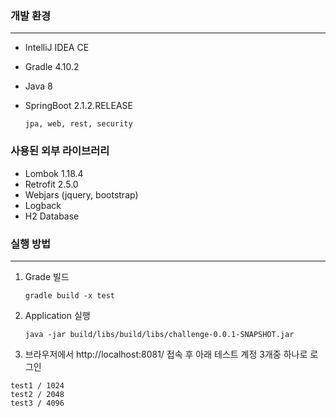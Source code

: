 ### 개발 환경

-----

- IntelliJ IDEA CE

- Gradle 4.10.2

- Java 8

- SpringBoot 2.1.2.RELEASE

  ```jpa, web, rest, security```

  

### 사용된 외부 라이브러리

- Lombok 1.18.4
- Retrofit 2.5.0
- Webjars (jquery, bootstrap)
- Logback
- H2 Database



### 실행 방법

-----

1. Grade 빌드

   ```gradle build -x test```

2. Application 실행

   ```java -jar build/libs/build/libs/challenge-0.0.1-SNAPSHOT.jar```

3.  브라우저에서 http://localhost:8081/ 접속 후 아래 테스트 계정 3개중 하나로 로그인

   ```
   test1 / 1024
   test2 / 2048
   test3 / 4096
   ```